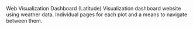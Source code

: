 Web Visualization Dashboard (Latitude)
Visualization dashboard website using weather data. Individual pages for each plot and a means to navigate between them.

